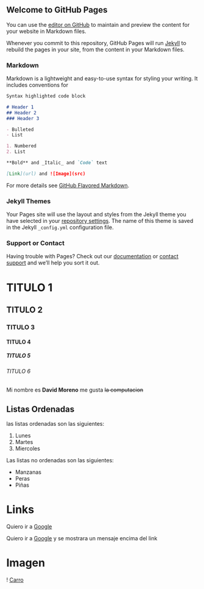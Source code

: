 ## Welcome to GitHub Pages

You can use the [editor on GitHub](https://github.com/libres2020b-Moreno-David/libres2020b-moreno-david.github.io/edit/main/README.md) to maintain and preview the content for your website in Markdown files.

Whenever you commit to this repository, GitHub Pages will run [Jekyll](https://jekyllrb.com/) to rebuild the pages in your site, from the content in your Markdown files.

### Markdown

Markdown is a lightweight and easy-to-use syntax for styling your writing. It includes conventions for

```markdown
Syntax highlighted code block

# Header 1
## Header 2
### Header 3

- Bulleted
- List

1. Numbered
2. List

**Bold** and _Italic_ and `Code` text

[Link](url) and ![Image](src)
```

For more details see [GitHub Flavored Markdown](https://guides.github.com/features/mastering-markdown/).

### Jekyll Themes

Your Pages site will use the layout and styles from the Jekyll theme you have selected in your [repository settings](https://github.com/libres2020b-Moreno-David/libres2020b-moreno-david.github.io/settings). The name of this theme is saved in the Jekyll `_config.yml` configuration file.

### Support or Contact

Having trouble with Pages? Check out our [documentation](https://docs.github.com/categories/github-pages-basics/) or [contact support](https://github.com/contact) and we’ll help you sort it out.




# TITULO 1
## TITULO 2
### TITULO 3
#### TITULO 4
##### TITULO 5
###### TITULO 6


Mi nombre es **David Moreno** me gusta ~~la computacion~~

## Listas Ordenadas 
las listas ordenadas son las siguientes:
1.  Lunes 
1.  Martes
1.  Miercoles

Las listas no ordenadas son las siguientes:
-  Manzanas
-  Peras 
-  Piñas


# Links
Quiero ir a [Google](https://www.google.com)

Quiero ir a [Google](https://www.google.com "Me gusta la monita") y se mostrara un mensaje encima del link

# Imagen
! [Carro](https://clasesdeguitarra.com.co/wp-content/uploads/2017/10/Ibanez-GRX70QA.jpg "Me gustan las guitarras")

